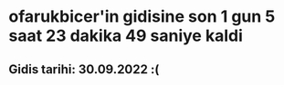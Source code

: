 # ofarukbicer'in gidisine son 1 gun 5 saat 23 dakika 49 saniye kaldi

## Gidis tarihi: 30.09.2022 :(